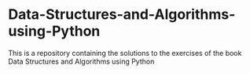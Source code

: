 # Data-Structures-and-Algorithms-using-Python
This is a repository containing the solutions to the exercises of the book Data Structures and Algorithms using Python
